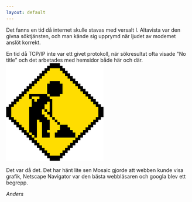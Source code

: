 ```yaml
---
layout: default
---
```


Det fanns en tid då internet skulle stavas med versalt I. Altavista var den givna söktjänsten, och man kände sig upprymd när ljudet av modemet anslöt korrekt.

En tid då TCP/IP inte var ett givet protokoll, när sökresultat ofta visade "No title" och det arbetades med hemsidor både här och där. ![Under construction](/img/under-construction.gif)

Det var då det. Det har hänt lite sen Mosaic gjorde att webben kunde visa grafik, Netscape Navigator var den bästa webbläsaren och googla blev ett begrepp.

*Anders*